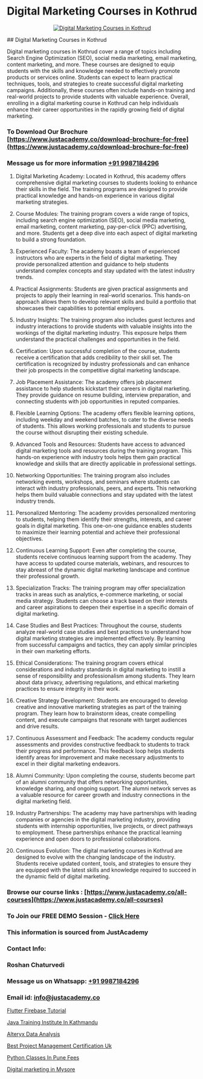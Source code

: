 # Digital Marketing Courses in Kothrud

<p align="center">
  <a href="https://justacademy.co/course-detail/digital-marketing">
    <img src="https://justacademy.co/storage2/course_image/1676636720_course_image.webp" alt="Digital Marketing Courses in Kothrud">
  </a>
</p>
## Digital Marketing Courses in Kothrud

Digital marketing courses in Kothrud cover a range of topics including Search Engine Optimization (SEO), social media marketing, email marketing, content marketing, and more. These courses are designed to equip students with the skills and knowledge needed to effectively promote products or services online. Students can expect to learn practical techniques, tools, and strategies to create successful digital marketing campaigns. Additionally, these courses often include hands-on training and real-world projects to provide students with valuable experience. Overall, enrolling in a digital marketing course in Kothrud can help individuals enhance their career opportunities in the rapidly growing field of digital marketing.
### To Download Our Brochure [https://www.justacademy.co/download-brochure-for-free](https://www.justacademy.co/download-brochure-for-free)
### Message us for more information [+91 9987184296](https://api.whatsapp.com/send?phone=919987184296)
1) Digital Marketing Academy:
Located in Kothrud, this academy offers comprehensive digital marketing courses to students looking to enhance their skills in the field. The training programs are designed to provide practical knowledge and hands-on experience in various digital marketing strategies.

2) Course Modules:
The training program covers a wide range of topics, including search engine optimization (SEO), social media marketing, email marketing, content marketing, pay-per-click (PPC) advertising, and more. Students get a deep dive into each aspect of digital marketing to build a strong foundation.

3) Experienced Faculty:
The academy boasts a team of experienced instructors who are experts in the field of digital marketing. They provide personalized attention and guidance to help students understand complex concepts and stay updated with the latest industry trends.

4) Practical Assignments:
Students are given practical assignments and projects to apply their learning in real-world scenarios. This hands-on approach allows them to develop relevant skills and build a portfolio that showcases their capabilities to potential employers.

5) Industry Insights:
The training program also includes guest lectures and industry interactions to provide students with valuable insights into the workings of the digital marketing industry. This exposure helps them understand the practical challenges and opportunities in the field.

6) Certification:
Upon successful completion of the course, students receive a certification that adds credibility to their skill set. The certification is recognized by industry professionals and can enhance their job prospects in the competitive digital marketing landscape.

7) Job Placement Assistance:
The academy offers job placement assistance to help students kickstart their careers in digital marketing. They provide guidance on resume building, interview preparation, and connecting students with job opportunities in reputed companies.

8) Flexible Learning Options:
The academy offers flexible learning options, including weekday and weekend batches, to cater to the diverse needs of students. This allows working professionals and students to pursue the course without disrupting their existing schedule.

9) Advanced Tools and Resources:
Students have access to advanced digital marketing tools and resources during the training program. This hands-on experience with industry tools helps them gain practical knowledge and skills that are directly applicable in professional settings.

10) Networking Opportunities:
The training program also includes networking events, workshops, and seminars where students can interact with industry professionals, peers, and experts. This networking helps them build valuable connections and stay updated with the latest industry trends.

11) Personalized Mentoring:
The academy provides personalized mentoring to students, helping them identify their strengths, interests, and career goals in digital marketing. This one-on-one guidance enables students to maximize their learning potential and achieve their professional objectives.

12) Continuous Learning Support:
Even after completing the course, students receive continuous learning support from the academy. They have access to updated course materials, webinars, and resources to stay abreast of the dynamic digital marketing landscape and continue their professional growth.

13) Specialization Tracks:
The training program may offer specialization tracks in areas such as analytics, e-commerce marketing, or social media strategy. Students can choose a track based on their interests and career aspirations to deepen their expertise in a specific domain of digital marketing.

14) Case Studies and Best Practices:
Throughout the course, students analyze real-world case studies and best practices to understand how digital marketing strategies are implemented effectively. By learning from successful campaigns and tactics, they can apply similar principles in their own marketing efforts.

15) Ethical Considerations:
The training program covers ethical considerations and industry standards in digital marketing to instill a sense of responsibility and professionalism among students. They learn about data privacy, advertising regulations, and ethical marketing practices to ensure integrity in their work.

16) Creative Strategy Development:
Students are encouraged to develop creative and innovative marketing strategies as part of the training program. They learn how to brainstorm ideas, create compelling content, and execute campaigns that resonate with target audiences and drive results.

17) Continuous Assessment and Feedback:
The academy conducts regular assessments and provides constructive feedback to students to track their progress and performance. This feedback loop helps students identify areas for improvement and make necessary adjustments to excel in their digital marketing endeavors.

18) Alumni Community:
Upon completing the course, students become part of an alumni community that offers networking opportunities, knowledge sharing, and ongoing support. The alumni network serves as a valuable resource for career growth and industry connections in the digital marketing field.

19) Industry Partnerships:
The academy may have partnerships with leading companies or agencies in the digital marketing industry, providing students with internship opportunities, live projects, or direct pathways to employment. These partnerships enhance the practical learning experience and open doors to professional collaborations.

20) Continuous Evolution:
The digital marketing courses in Kothrud are designed to evolve with the changing landscape of the industry. Students receive updated content, tools, and strategies to ensure they are equipped with the latest skills and knowledge required to succeed in the dynamic field of digital marketing.

### Browse our course links : [https://www.justacademy.co/all-courses](https://www.justacademy.co/all-courses) 
### To Join our FREE DEMO Session - [Click Here](https://www.justacademy.co/register-for-course-demo)


### This information is sourced from JustAcademy
### Contact Info:
### Roshan Chaturvedi
### Message us on Whatsapp: [+91 9987184296](https://api.whatsapp.com/send?phone=919987184296)
### Email id: [info@justacademy.co](mailto:info@justacademy.co)
                
[Flutter Firebase Tutorial](0)

[Java Training Institute In Kathmandu](https://www.linkedin.com/pulse/java-training-institute-kathmandu-justacademy-boston-a7ube?trackingId=8%2BN3csujkrjbAf%2FZXeIDUg%3D%3D&lipi=urn%3Ali%3Apage%3Ad_flagship3_company_admin%3ByHVlcoLQTcuBfUU9SYITnA%3D%3D)

[Alteryx Data Analysis](https://medium.com/@prempja40/alteryx-data-analysis-6f6cf436c614)

[Best Project Management Certification Uk](https://medium.com/@mistersumit961/best-project-management-certification-uk-89640f472fcb)

[Python Classes In Pune Fees](https://justacademyin.github.io/justacademy/python-classes-in-pune-fees)

[Digital marketing in Mysore](https://justacademyin.github.io/justacademy/digital-marketing-in-mysore)

